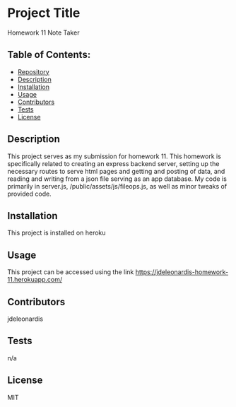 


# Project Title
Homework 11 Note Taker

## Table of Contents:
- [Repository](#Repository)
- [Description](#Description)
- [Installation](#Installation)
- [Usage](#Usage)
- [Contributors](#Contributors)
- [Tests](#Tests)
- [License](#License)

## Description
This project serves as my submission for homework 11.  This homework is specifically related to creating an express backend server, setting up the necessary routes to serve html pages and getting and posting of data, and reading and writing from a json file serving as an app database.  My code is primarily in server.js, /public/assets/js/fileops.js, as well as minor tweaks of provided code.

## Installation
This project is installed on heroku

## Usage
This project can be accessed using the link https://jdeleonardis-homework-11.herokuapp.com/

## Contributors
jdeleonardis

## Tests
n/a

## License
MIT

